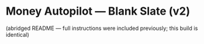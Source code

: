 # Money Autopilot — Blank Slate (v2)
(abridged README — full instructions were included previously; this build is identical)
